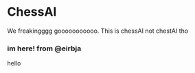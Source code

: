 # ChessAI
We freakingggg gooooooooooo. This is chessAI not chestAI tho

### im here! from @eirbja
hello
